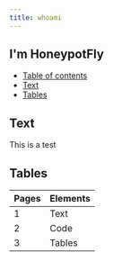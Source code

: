 ```yaml
---
title: whoami
---
```


## I'm HoneypotFly 

- [Table of contents](#table-of-contents)
- [Text](#text)
- [Tables](#tables)

## Text
This is a test

## Tables

| Pages | Elements |
| ----- | -------- |
| 1     | Text     |
| 2     | Code     |
| 3     | Tables   |
